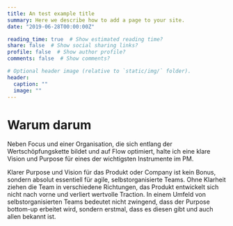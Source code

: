 ```yaml
---
title: An test example title
summary: Here we describe how to add a page to your site.
date: "2019-06-28T00:00:00Z"

reading_time: true  # Show estimated reading time?
share: false  # Show social sharing links?
profile: false  # Show author profile?
comments: false  # Show comments?

# Optional header image (relative to `static/img/` folder).
header:
  caption: ""
  image: ""
---
```


# Warum darum

Neben Focus und einer Organisation, die sich entlang der Wertschöpfungskette bildet und auf Flow optimiert, halte ich eine klare Vision und Purpose für eines der wichtigsten Instrumente im PM.

Klarer Purpose und Vision für das Produkt oder Company ist kein Bonus, sondern absolut essentiell für agile, selbstorganisierte Teams. Ohne Klarheit ziehen die Team in verschiedene Richtungen, das Produkt entwickelt sich nicht nach vorne und verliert wertvolle Traction.
In einem Umfeld von selbstorganisierten Teams bedeutet nicht zwingend, dass der Purpose bottom-up erbeitet wird, sondern erstmal, dass es diesen gibt und auch allen bekannt ist.
